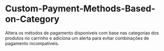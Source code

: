 # Custom-Payment-Methods-Based-on-Category
Altera os métodos de pagamento disponíveis com base nas categorias dos produtos no carrinho e adiciona um alerta para evitar combinações de pagamento incompatíveis.
